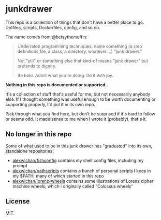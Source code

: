 # junkdrawer

This repo is a collection of things that don't have a better place to go.
Dotfiles, scripts, Dockerfiles, config, and so on.

The name comes from [@betsythemuffin](https://twitter.com/betsythemuffin/status/1003313844108824584):

> Underrated programming techniques: name something (a step definitions file, a class, a directory, whatever....) "junk drawer."
>
> Not "util" or something else that kind-of means "junk drawer" but pretends to dignity.
>
> Be bold. Admit what you're doing. Do it with joy.

**Nothing in this repo is documented or supported.**

It's a collection of stuff that's useful for me, but not necessarily anybody else.
If I thought something was useful enough to be worth documenting or supporting properly, I'd put it in its own repo.

Pick through what you find here, but don't be surprised if it's hard to follow or seems odd.
It made sense to me when I wrote it (probably), that's it.

## No longer in this repo

Some of what used to be in this junk drawer has "graduated" into its own, standalone repositories:

-   [alexwlchan/fishconfig](https://github.com/alexwlchan/fishconfig) contains my shell config files, including my prompt
-   [alexwlchan/pathscripts](https://github.com/alexwlchan/pathscripts) contains a bunch of personal scripts I keep in my $PATH, many of which started in this repo
-   [alexwlchan/lorenz-wheels](https://github.com/alexwlchan/lorenz-wheels) contains some illustrations of Lorenz cipher machine wheels, which I originally called "Colossus wheels"

## License

MIT.
